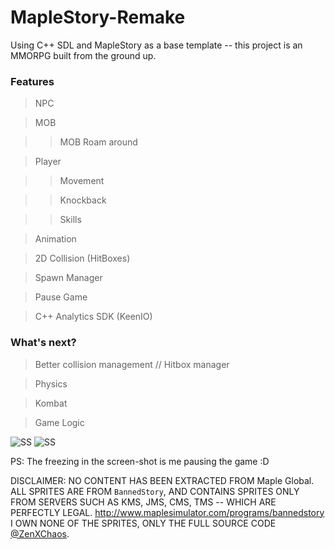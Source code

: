 # MapleStory-Remake

Using C++ SDL and MapleStory as a base template -- this project is an MMORPG built from the ground up.

### Features

> NPC

> MOB

>> MOB Roam around

> Player

>> Movement

>> Knockback

>> Skills

> Animation

> 2D Collision (HitBoxes)

> Spawn Manager

> Pause Game

> C++ Analytics SDK (KeenIO)

### What's next?

> Better collision management // Hitbox manager

> Physics

> Kombat

> Game Logic

![SS](https://raw.githubusercontent.com/ZenXChaos/MapleStorySDLCPP/master/SS2.gif)
![SS](https://raw.githubusercontent.com/ZenXChaos/MapleStorySDLCPP/master/SS.gif)

PS: The freezing in the screen-shot is me pausing the game :D

DISCLAIMER: NO CONTENT HAS BEEN EXTRACTED FROM Maple Global. ALL SPRITES ARE FROM `BannedStory`, AND CONTAINS SPRITES ONLY FROM SERVERS SUCH AS KMS, JMS, CMS, TMS -- WHICH ARE PERFECTLY LEGAL. http://www.maplesimulator.com/programs/bannedstory
I OWN NONE OF THE SPRITES, ONLY THE FULL SOURCE CODE [@ZenXChaos](https://twitter.com/zenxchaos).
